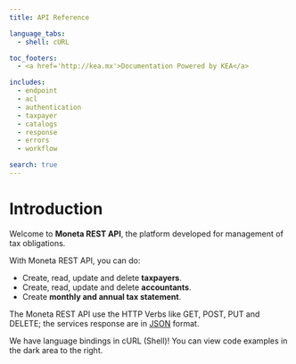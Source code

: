```yaml
---
title: API Reference

language_tabs:
  - shell: cURL

toc_footers:
  - <a href='http://kea.mx'>Documentation Powered by KEA</a>

includes:
  - endpoint
  - acl
  - authentication
  - taxpayer
  - catalogs
  - response
  - errors
  - workflow

search: true
---
```


# Introduction

Welcome to **Moneta REST API**, the platform developed for management of tax obligations.

With Moneta REST API, you can do: 

* Create, read, update and delete **taxpayers**.
* Create, read, update and delete **accountants**.
* Create **monthly and annual tax statement**.

The Moneta REST API use the HTTP Verbs like GET, POST, PUT and DELETE; the services response are in [JSON](http://www.json.org/) format.

We have language bindings in cURL (Shell)! You can view code examples in the dark area to the right.

